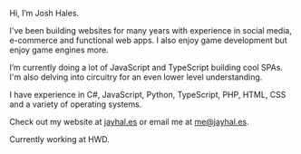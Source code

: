 Hi, I’m Josh Hales.

I've been building websites for many years with experience in social media, e-commerce and functional web apps. I also enjoy game development but enjoy game engines more.

I’m currently doing a lot of JavaScript and TypeScript building cool SPAs. I'm also delving into circuitry for an even lower level understanding.

I have experience in C#, JavaScript, Python, TypeScript, PHP, HTML, CSS and a variety of operating systems.

Check out my website at [jayhal.es](https://jayhal.es/) or email me at <a href="mailto:me@jayhal.es" target="_blank">me@jayhal.es</a>.

Currently working at HWD.
